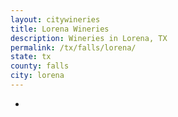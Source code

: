 ```yaml
---
layout: citywineries
title: Lorena Wineries
description: Wineries in Lorena, TX
permalink: /tx/falls/lorena/
state: tx
county: falls
city: lorena
---
```

-
